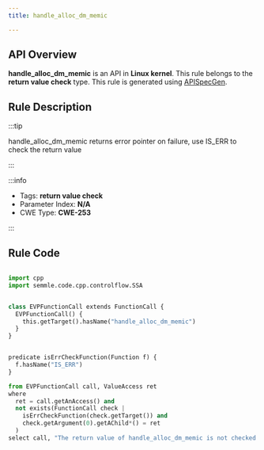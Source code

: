 ```yaml
---
title: handle_alloc_dm_memic

---
```



## API Overview
**handle_alloc_dm_memic** is an API in **Linux kernel**. This rule belongs to the **return value check** type. This rule is generated using [APISpecGen](../../tools/APISpecGen).
## Rule Description

:::tip

handle_alloc_dm_memic returns error pointer on failure, use IS_ERR to check the return value

:::

:::info

- Tags: **return value check**
- Parameter Index: **N/A**
- CWE Type: **CWE-253**

:::

## Rule Code
```python

import cpp
import semmle.code.cpp.controlflow.SSA


class EVPFunctionCall extends FunctionCall {
  EVPFunctionCall() {
    this.getTarget().hasName("handle_alloc_dm_memic")
  }
}


predicate isErrCheckFunction(Function f) {
  f.hasName("IS_ERR") 
}

from EVPFunctionCall call, ValueAccess ret
where
  ret = call.getAnAccess() and
  not exists(FunctionCall check |
    isErrCheckFunction(check.getTarget()) and
    check.getArgument(0).getAChild*() = ret
  )
select call, "The return value of handle_alloc_dm_memic is not checked with IS_ERR."
    
```
